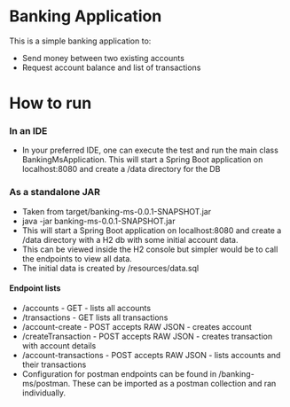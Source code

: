 # Banking Application
This is a simple banking application to:
* Send money between two existing accounts
* Request account balance and list of transactions 

# How to run

### In an IDE
* In your preferred IDE, one can execute the test and run the main class BankingMsApplication. 
  This will start a Spring Boot application on localhost:8080 and create a /data directory for the DB

### As a standalone JAR
* Taken from target/banking-ms-0.0.1-SNAPSHOT.jar
* java -jar banking-ms-0.0.1-SNAPSHOT.jar
* This will start a Spring Boot application on localhost:8080 and create a /data directory with a H2 db with some initial account data. 
* This can be viewed inside the H2 console but simpler would be to call the endpoints to view all data. 
* The initial data is created by /resources/data.sql

#### Endpoint lists
* /accounts - GET  - lists all accounts
* /transactions - GET lists all transactions
* /account-create - POST accepts RAW JSON - creates account
* /createTransaction - POST accepts RAW JSON - creates transaction with account details
* /account-transactions - POST accepts RAW JSON - lists accounts and their transactions
* Configuration for postman endpoints can be found in /banking-ms/postman. These can be imported as a postman collection and ran individually.